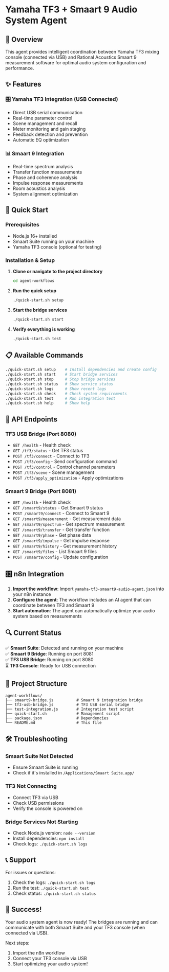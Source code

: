 # Yamaha TF3 + Smaart 9 Audio System Agent

## 🎯 Overview

This agent provides intelligent coordination between Yamaha TF3 mixing console (connected via USB) and Rational Acoustics Smaart 9 measurement software for optimal audio system configuration and performance.

## ✨ Features

### 🎛️ Yamaha TF3 Integration (USB Connected)
- Direct USB serial communication
- Real-time parameter control
- Scene management and recall
- Meter monitoring and gain staging
- Feedback detection and prevention
- Automatic EQ optimization

### 📊 Smaart 9 Integration
- Real-time spectrum analysis
- Transfer function measurements
- Phase and coherence analysis
- Impulse response measurements
- Room acoustics analysis
- System alignment optimization

## 🚀 Quick Start

### Prerequisites
- Node.js 16+ installed
- Smaart Suite running on your machine
- Yamaha TF3 console (optional for testing)

### Installation & Setup

1. **Clone or navigate to the project directory**
   ```bash
   cd agent-workflows
   ```

2. **Run the quick setup**
   ```bash
   ./quick-start.sh setup
   ```

3. **Start the bridge services**
   ```bash
   ./quick-start.sh start
   ```

4. **Verify everything is working**
   ```bash
   ./quick-start.sh test
   ```

## 📋 Available Commands

```bash
./quick-start.sh setup    # Install dependencies and create config
./quick-start.sh start    # Start bridge services
./quick-start.sh stop     # Stop bridge services
./quick-start.sh status   # Show service status
./quick-start.sh logs     # Show recent logs
./quick-start.sh check    # Check system requirements
./quick-start.sh test     # Run integration test
./quick-start.sh help     # Show help
```

## 🔧 API Endpoints

### TF3 USB Bridge (Port 8080)
- `GET /health` - Health check
- `GET /tf3/status` - Get TF3 status
- `POST /tf3/connect` - Connect to TF3
- `POST /tf3/config` - Send configuration command
- `POST /tf3/control` - Control channel parameters
- `POST /tf3/scene` - Scene management
- `POST /tf3/apply_optimization` - Apply optimizations

### Smaart 9 Bridge (Port 8081)
- `GET /health` - Health check
- `GET /smaart9/status` - Get Smaart 9 status
- `POST /smaart9/connect` - Connect to Smaart 9
- `GET /smaart9/measurement` - Get measurement data
- `GET /smaart9/spectrum` - Get spectrum measurement
- `GET /smaart9/transfer` - Get transfer function
- `GET /smaart9/phase` - Get phase data
- `GET /smaart9/impulse` - Get impulse response
- `GET /smaart9/history` - Get measurement history
- `GET /smaart9/files` - List Smaart 9 files
- `POST /smaart9/config` - Update configuration

## 🎛️ n8n Integration

1. **Import the workflow**: Import `yamaha-tf3-smaart9-audio-agent.json` into your n8n instance
2. **Configure the agent**: The workflow includes an AI agent that can coordinate between TF3 and Smaart 9
3. **Start automation**: The agent can automatically optimize your audio system based on measurements

## 🔍 Current Status

✅ **Smaart Suite**: Detected and running on your machine  
✅ **Smaart 9 Bridge**: Running on port 8081  
✅ **TF3 USB Bridge**: Running on port 8080  
⏳ **TF3 Console**: Ready for USB connection  

## 📁 Project Structure

```
agent-workflows/
├── smaart9-bridge.js          # Smaart 9 integration bridge
├── tf3-usb-bridge.js          # TF3 USB serial bridge
├── test-integration.js        # Integration test script
├── quick-start.sh             # Management script
├── package.json               # Dependencies
└── README.md                  # This file
```

## 🛠️ Troubleshooting

### Smaart Suite Not Detected
- Ensure Smaart Suite is running
- Check if it's installed in `/Applications/Smaart Suite.app/`

### TF3 Not Connecting
- Connect TF3 via USB
- Check USB permissions
- Verify the console is powered on

### Bridge Services Not Starting
- Check Node.js version: `node --version`
- Install dependencies: `npm install`
- Check logs: `./quick-start.sh logs`

## 📞 Support

For issues or questions:
1. Check the logs: `./quick-start.sh logs`
2. Run the test: `./quick-start.sh test`
3. Check status: `./quick-start.sh status`

## 🎉 Success!

Your audio system agent is now ready! The bridges are running and can communicate with both Smaart Suite and your TF3 console (when connected via USB).

Next steps:
1. Import the n8n workflow
2. Connect your TF3 console via USB
3. Start optimizing your audio system!
